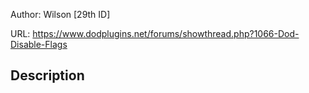 Author: Wilson [29th ID]

URL: https://www.dodplugins.net/forums/showthread.php?1066-Dod-Disable-Flags

## Description

